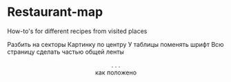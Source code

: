 # Restaurant-map
How-to's for different recipes from visited places

Разбить на секторы
  Картинку по центру
  У таблицы поменять шрифт
  Всю страницу сделать частью общей ленты
  <main>
    <header>
    <body>
      .
      .
      .
    <footer> как положено
